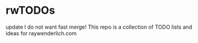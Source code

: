 # rwTODOs

update
I do not want fast merge!
This repo is a collection of TODO lists and ideas for raywenderlich.com
